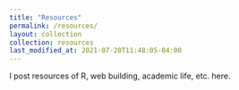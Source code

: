 ```yaml
---
title: "Resources"
permalink: /resources/
layout: collection
collection: resources
last_modified_at: 2021-07-20T11:48:05-04:00
---
```


I post resources of R, web building, academic life, etc. here.